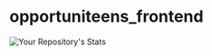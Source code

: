 # opportuniteens_frontend

![Your Repository's Stats](https://github-readme-stats.vercel.app/api?username=Your_GitHub_Username&show_icons=true)
